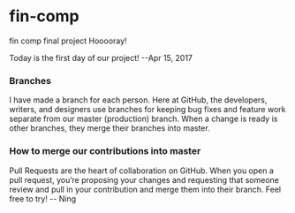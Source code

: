 # fin-comp
fin comp final project
Hooooray!

Today is the first day of our project! --Apr 15, 2017

### Branches
I have made a branch for each person. Here at GitHub, the developers, writers, and designers use branches for keeping bug fixes and feature work separate from our master (production) branch. When a change is ready is other branches, they merge their branches into master. 
### How to merge our contributions into master
Pull Requests are the heart of collaboration on GitHub. When you open a pull request, you’re proposing your changes and requesting that someone review and pull in your contribution and merge them into their branch.
Feel free to try! -- Ning
